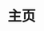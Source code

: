 ---
home: true
layout: BlogHome
icon: home
title: 主页
heroImage: /icon/home-hero-image.svg
heroText: love and share # 主标题
heroFullScreen: true
# bgImage: /logo.png

projects:
  - icon: java
    name: cloud-mall
    desc: a mall project used spirng cloud alibaba
    link: https://github.com/songbaicheng/cloud-mall
  - icon: vue
    name: vue-mall
    desc: a mall project used spirng cloud alibaba
    link: https://github.com/songbaicheng/vue-mall

footer: 风起于青萍之末  浪成于微澜之间
---